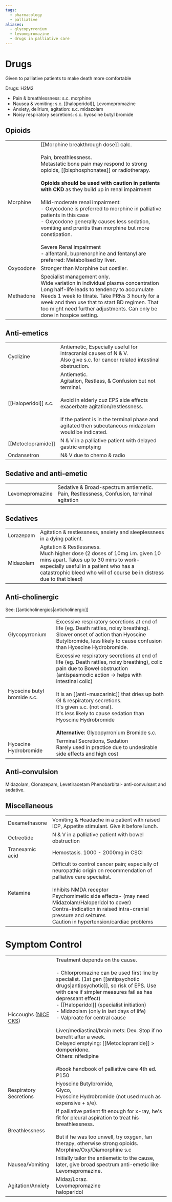 ```yaml
---
tags:
  - pharmacology
  - palliative
aliases:
  - glycopyrronium
  - levomepromazine
  - drugs in palliative care
---
```

# Drugs
Given to palliative patients to make death more comfortable

Drugs: H2M2 
- Pain & breathlessness: s.c. morphine 
- Nausea & vomiting: s.c. [[haloperidol]], Levomepromazine 
- Anxiety, delirium, agitation: s.c. midazolam 
- Noisy respiratory secretions: s.c. hyoscine butyl bromide
## Opioids
|           |                                                                                                                                                                                                                                                                                                                                                                                                                                                                                                                                                                                                                        |
| --------- | ---------------------------------------------------------------------------------------------------------------------------------------------------------------------------------------------------------------------------------------------------------------------------------------------------------------------------------------------------------------------------------------------------------------------------------------------------------------------------------------------------------------------------------------------------------------------------------------------------------------------- |
| Morphine  | [[Morphine breakthrough dose]] calc.<br><br>Pain, breathlessness.<br>Metastatic bone pain may respond to strong opioids, [[bisphosphonates]] or radiotherapy.  <br> <br>**Opioids should be used with caution in patients with CKD** as they build up in renal impairment<br><br>Mild-moderate renal impairment:<br>- Oxycodone is preferred to morphine in palliative patients in this case<br>- Oxycodone generally causes less sedation, vomiting and pruritis than morphine but more constipation.<br><br>Severe Renal impairment<br>- alfentanil, buprenorphine and fentanyl are preferred: Metabolised by liver. |
| Oxycodone | Stronger than Morphine but costlier.                                                                                                                                                                                                                                                                                                                                                                                                                                                                                                                                                                                   |
| Methadone | Specialist management only. <br>Wide variation in individual plasma concentration<br>Long half-life leads to tendency to accumulate<br>Needs 1 week to titrate. Take PRNs 3 hourly for a week and then use that to start BD regimen. That too might need further adjustments. Can only be done in hospice setting.                                                                                                                                                                                                                                                                                                     |
## Anti-emetics
|                      |                                                                                                                                                                                                                                                                |
| -------------------- | -------------------------------------------------------------------------------------------------------------------------------------------------------------------------------------------------------------------------------------------------------------- |
| Cyclizine            | Antiemetic, Especially useful for intracranial causes of N & V.  <br>Also give s.c. for cancer related intestinal obstruction.                                                                                                                                 |
| [[Haloperidol]] s.c. | Antiemetic.<br>Agitation, Restless, & Confusion but not terminal. <br><br>Avoid in elderly cuz EPS side effects exacerbate agitation/restlessness.<br><br>If the patient is in the terminal phase and agitated then subcutaneous midazolam would be indicated. |
| [[Metoclopramide]]   | N & V in a palliative patient with delayed gastric emptying                                                                                                                                                                                                    |
| Ondansetron          | N& V due to chemo & radio                                                                                                                                                                                                                                      |
## Sedative and anti-emetic
|                 |                                                                                             |
| --------------- | ------------------------------------------------------------------------------------------- |
| Levomepromazine | Sedative & Broad-spectrum antiemetic. <br>Pain, Restlessness, Confusion, terminal agitation |
## Sedatives

|           |                                                                                                                                                                                                                                        |
| --------- | -------------------------------------------------------------------------------------------------------------------------------------------------------------------------------------------------------------------------------------- |
| Lorazepam | Agitation & restlessness, anxiety and sleeplessness in a dying patient.                                                                                                                                                                |
| Midazolam | Agitation & Restlessness.<br>Much higher dose (2 doses of 10mg i.m. given 10 mins apart. Takes up to 30 mins to work- especially useful in a patient who has a catastrophic bleed who will of course be in distress due to that bleed) |
## Anti-cholinergic
See: [[anticholinergics|anticholinergic]]

|                             |                                                                                                                                                                                                                                                                                                                                                                                                                         |
| --------------------------- | ----------------------------------------------------------------------------------------------------------------------------------------------------------------------------------------------------------------------------------------------------------------------------------------------------------------------------------------------------------------------------------------------------------------------- |
| Glycopyrronium              | Excessive respiratory secretions at end of life (eg. Death rattles, noisy breathing). Slower onset of action than Hyoscine Butylbromide, less likely to cause confusion than Hyoscine Hydrobromide.                                                                                                                                                                                                                     |
| Hyoscine butyl bromide s.c. | Excessive respiratory secretions at end of life (eg. Death rattles, noisy breathing), colic pain due to Bowel obstruction (antispasmodic action -> helps with intestinal colic)<br><br>It is an [[anti-muscarinic]] that dries up both GI & respiratory secretions.<br>It's given s.c. (not oral).<br>It's less likely to cause sedation than Hyoscine Hydrobromide<br><br>**Alternative**: Glycopyrronium Bromide s.c. |
| Hyoscine Hydrobromide       | Terminal Secretions, Sedation<br>Rarely used in practice due to undesirable side effects and high cost                                                                                                                                                                                                                                                                                                                  |
## Anti-convulsion
Midazolam, Clonazepam, Levetiracetam
Phenobarbital- anti-convulsant and sedative. 

## Miscellaneous

|                 |                                                                                                                                                                                                                                                                                                                                            |
| --------------- | ------------------------------------------------------------------------------------------------------------------------------------------------------------------------------------------------------------------------------------------------------------------------------------------------------------------------------------------ |
| Dexamethasone   | Vomiting & Headache in a patient with raised ICP, Appetite stimulant. Give it before lunch.                                                                                                                                                                                                                                                |
| Octreotide      | N & V in a palliative patient with bowel obstruction                                                                                                                                                                                                                                                                                       |
| Tranexamic acid | Hemostasis. 1000 - 2000mg in CSCI                                                                                                                                                                                                                                                                                                          |
| Ketamine        | Difficult to control cancer pain; especially of neuropathic origin on recommendation of palliative care specialist. <br><br>Inhibits NMDA receptor<br>Psychomimetic side effects- (may need Midazolam/Haloperidol to cover)<br>Contra-indication in raised intra-cranial pressure and seizures<br>Caution in hypertension/cardiac problems |
# Symptom Control

|                                                                                       |                                                                                                                                                                                                                                                                                                                                                                                                                                                                                                                                                                           |
| ------------------------------------------------------------------------------------- | ------------------------------------------------------------------------------------------------------------------------------------------------------------------------------------------------------------------------------------------------------------------------------------------------------------------------------------------------------------------------------------------------------------------------------------------------------------------------------------------------------------------------------------------------------------------------- |
| Hiccoughs ([NICE CKS](https://cks.nice.org.uk/topics/hiccups/management/management/)) | Treatment depends on the cause.<br><br>- Chlorpromazine can be used first line by specialist. (1st gen [[antipsychotic drugs\|antipsychotic]], so risk of EPS. Use with care if simpler measures fail as has depressant effect)<br>- [[Haloperidol]] (specialist initiation) <br>- Midazolam (only in last days of life)<br>- Valproate for central cause<br><br>Liver/mediastinal/brain mets: Dex. Stop if no benefit after a week. <br>Delayed emptying: [[Metoclopramide]] > domperidone.<br>Others: nifedipine <br><br>#book handbook of palliative care 4th ed. P150 |
| Respiratory Secretions                                                                | Hyoscine Butylbromide, <br>Glyco, <br>Hyoscine Hydrobromide (not used much as expensive + s/e).                                                                                                                                                                                                                                                                                                                                                                                                                                                                           |
| Breathlessness                                                                        | If palliative patient fit enough for x-ray, he's fit for pleural aspiration to treat his breathlessness.<br><br>But if he was too unwell, try oxygen, fan therapy, otherwise strong opioids. Morphine/Oxy/Diamorphine s.c                                                                                                                                                                                                                                                                                                                                                 |
| Nausea/Vomiting                                                                       | Initially tailor the antiemetic to the cause, later, give broad spectrum anti-emetic like Levomepromazine.                                                                                                                                                                                                                                                                                                                                                                                                                                                                |
| Agitation/Anxiety                                                                     | Midaz/Loraz.<br>Levomepromazine<br>haloperidol                                                                                                                                                                                                                                                                                                                                                                                                                                                                                                                            |

